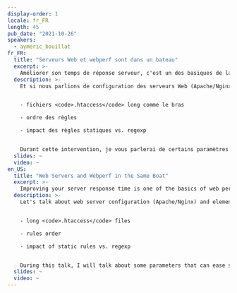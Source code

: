 ```yaml
---
display-order: 1
locale: fr_FR
length: 45
pub_date: "2021-10-26"
speakers:
  - aymeric_bouillat
fr_FR:
  title: "Serveurs Web et webperf sont dans un bateau"
  excerpt: >-
    Améliorer son temps de réponse serveur, c'est un des basiques de la performance web. Trucs et astuces pour un meilleur TTFB.
  description: >-
    Et si nous parlions de configuration des serveurs Web (Apache/Nginx) et des éléments qui peuvent impacter certains KPI (ex: TTFB) ? Ayant effectuer un grand nombre de migrations SEO, j'ai souvent rencontré plusieurs problématiques en terme de redirections 301 :


    - fichiers <code>.htaccess</code> long comme le bras

    - ordre des règles

    - impact des règles statiques vs. regexp


    Durant cette intervention, je vous parlerai de certains paramètres pouvant faciliter le temps de réponse du serveur (utilisation du flag [SKIP] Apache, Vhost et AllowOverride, etc.) et de certains en-têtes HTTP (avec directives SEO) pour éviter de passer par l'applicatif (X-Robots-Tag, Canonical, etc.) et limiter les requêtes en bases de données. Nous parlerons aussi du module PageSPeed, avec des exemples concrets sur ses avantages et inconvénients ou biais.
  slides: ~
  video: ~
en_US:
  title: "Web Servers and Webperf in the Same Boat"
  excerpt: >-
    Improving your server response time is one of the basics of web performance. Tips and tricks for a better TTFB.
  description: >-
    Let's talk about web server configuration (Apache/Nginx) and elements that can impact some KPIs (e.g. TTFB)? Having done a lot of SEO migrations, I often encountered several issues in terms of 301 redirects:


    - long <code>.htaccess</code> files

    - rules order

    - impact of static rules vs. regexp


    During this talk, I will talk about some parameters that can ease server response time (use of Apache [SKIP] flag, Vhost and AllowOverride, etc.) and some HTTP headers (with SEO directives) to avoid going through the application (X-Robots-Tag, Canonical, etc.) and limit database queries. We will also talk about the PageSPeed module, with concrete examples on its advantages and disadvantages or biases.
  slides: ~
  video: ~
---
```

